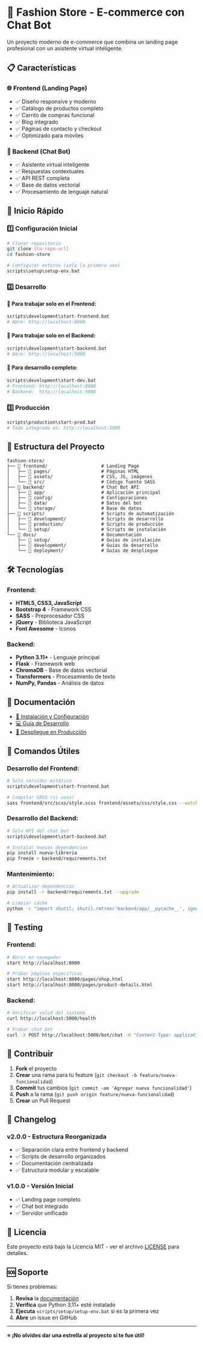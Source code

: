 # 🏪 Fashion Store - E-commerce con Chat Bot

Un proyecto moderno de e-commerce que combina un landing page profesional con un asistente virtual inteligente.

## 📋 Características

### 🌐 Frontend (Landing Page)
- ✅ Diseño responsive y moderno
- ✅ Catálogo de productos completo  
- ✅ Carrito de compras funcional
- ✅ Blog integrado
- ✅ Páginas de contacto y checkout
- ✅ Optimizado para móviles

### 🤖 Backend (Chat Bot)
- ✅ Asistente virtual inteligente
- ✅ Respuestas contextuales
- ✅ API REST completa
- ✅ Base de datos vectorial
- ✅ Procesamiento de lenguaje natural

## 🚀 Inicio Rápido

### 1️⃣ Configuración Inicial
```bash
# Clonar repositorio
git clone [tu-repo-url]
cd fashion-store

# Configurar entorno (solo la primera vez)
scripts\setup\setup-env.bat
```

### 2️⃣ Desarrollo

#### 🎯 Para trabajar solo en el Frontend:
```bash
scripts\development\start-frontend.bat
# Abre: http://localhost:8000
```

#### 🎯 Para trabajar solo en el Backend:
```bash
scripts\development\start-backend.bat
# Abre: http://localhost:5000
```

#### 🎯 Para desarrollo completo:
```bash
scripts\development\start-dev.bat
# Frontend: http://localhost:8000
# Backend:  http://localhost:5000
```

### 3️⃣ Producción
```bash
scripts\production\start-prod.bat
# Todo integrado en: http://localhost:5000
```

## 📁 Estructura del Proyecto

```
fashion-store/
├── 📁 frontend/                    # Landing Page
│   ├── 📁 pages/                   # Páginas HTML
│   ├── 📁 assets/                  # CSS, JS, imágenes
│   └── 📁 src/                     # Código fuente SASS
├── 📁 backend/                     # Chat Bot API
│   ├── 📁 app/                     # Aplicación principal
│   ├── 📁 config/                  # Configuraciones
│   ├── 📁 data/                    # Datos del bot
│   └── 📁 storage/                 # Base de datos
├── 📁 scripts/                     # Scripts de automatización
│   ├── 📁 development/             # Scripts de desarrollo
│   ├── 📁 production/              # Scripts de producción
│   └── 📁 setup/                   # Scripts de instalación
└── 📁 docs/                        # Documentación
    ├── 📁 setup/                   # Guías de instalación
    ├── 📁 development/             # Guías de desarrollo
    └── 📁 deployment/              # Guías de despliegue
```

## 🛠️ Tecnologías

### Frontend:
- **HTML5, CSS3, JavaScript**
- **Bootstrap 4** - Framework CSS
- **SASS** - Preprocesador CSS
- **jQuery** - Biblioteca JavaScript
- **Font Awesome** - Iconos

### Backend:
- **Python 3.11+** - Lenguaje principal
- **Flask** - Framework web
- **ChromaDB** - Base de datos vectorial
- **Transformers** - Procesamiento de texto
- **NumPy, Pandas** - Análisis de datos

## 📖 Documentación

- [🔧 Instalación y Configuración](docs/setup/)
- [💻 Guía de Desarrollo](docs/development/)
- [🚀 Despliegue en Producción](docs/deployment/)

## 🔧 Comandos Útiles

### Desarrollo del Frontend:
```bash
# Solo servidor estático
scripts\development\start-frontend.bat

# Compilar SASS (si usas)
sass frontend/src/scss/style.scss frontend/assets/css/style.css --watch
```

### Desarrollo del Backend:
```bash
# Solo API del chat bot
scripts\development\start-backend.bat

# Instalar nuevas dependencias
pip install nueva-libreria
pip freeze > backend/requirements.txt
```

### Mantenimiento:
```bash
# Actualizar dependencias
pip install -r backend/requirements.txt --upgrade

# Limpiar cache
python -c "import shutil; shutil.rmtree('backend/app/__pycache__', ignore_errors=True)"
```

## 🧪 Testing

### Frontend:
```bash
# Abrir en navegador
start http://localhost:8000

# Probar páginas específicas
start http://localhost:8000/pages/shop.html
start http://localhost:8000/pages/product-details.html
```

### Backend:
```bash
# Verificar salud del sistema
curl http://localhost:5000/health

# Probar chat bot
curl -X POST http://localhost:5000/bot/chat -H "Content-Type: application/json" -d "{\"mensaje\":\"Hola\"}"
```

## 🤝 Contribuir

1. **Fork** el proyecto
2. **Crear** una rama para tu feature (`git checkout -b feature/nueva-funcionalidad`)
3. **Commit** tus cambios (`git commit -am 'Agregar nueva funcionalidad'`)
4. **Push** a la rama (`git push origin feature/nueva-funcionalidad`)
5. **Crear** un Pull Request

## 📝 Changelog

### v2.0.0 - Estructura Reorganizada
- ✅ Separación clara entre frontend y backend
- ✅ Scripts de desarrollo organizados
- ✅ Documentación centralizada
- ✅ Estructura modular y escalable

### v1.0.0 - Versión Inicial
- ✅ Landing page completo
- ✅ Chat bot integrado
- ✅ Servidor unificado

## 📄 Licencia

Este proyecto está bajo la Licencia MIT - ver el archivo [LICENSE](LICENSE) para detalles.

## 🆘 Soporte

Si tienes problemas:

1. **Revisa** la [documentación](docs/)
2. **Verifica** que Python 3.11+ esté instalado
3. **Ejecuta** `scripts/setup/setup-env.bat` si es la primera vez
4. **Abre** un issue en GitHub

---

**⭐ ¡No olvides dar una estrella al proyecto si te fue útil!**